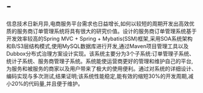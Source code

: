 # -
信息技术日新月异,电商服务平台需求也日益增长,如何以较短的周期开发出高效优质的服务商订单管理系统将具有很大的研究价值。设计的服务商订单管理系统基于开发效率较高的Spring MVC + Spring + Mybatis(SSM)框架,采用SOA系统架构和B/S3层结构模式,使用MySQL数据库进行开发,通过Maven项目管理工具以及Dubbox分布式治理方案设计实现。该系统主要分为3个子系统:订单管理子系统、统计子系统、服务商管理子系统。系统能使运营商更好的管理和维护自己的平台,为服务和被服务的商家以及用户带来了极大的使用便利。通过对系统的详细设计、编码实现与多次测试,结果证明;该系统性能稳定,能有效的缩短30%的开发周期,减小20%的代码量,并且便于维护。
